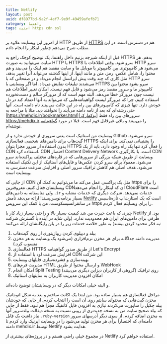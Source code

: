 ```yaml
---
title: Netlify
layout: post
uuid: df8977bd-9a2f-4ef7-9e9f-49459afefb71
category: راهنما
tags: امنیت https cdn ssl
---
```


از امروز این وبسایت علاوه بر HTTP از طریق [HTTPS][تی‌تی‌پی‌اس] هم در دسترس است. در این مطلب شرح می‌دهم چطور اینکار را انجام دادم.

قبل از اینکه شیرجه بزنیم داخل راهنما، یک توضیح کوچک راجع به HTTPS بدهم. هر سایت می‌توانید به صورت HTTP یا HTTPS سرو شود. وقتی اطلاعات با HTTP سرو می‌شود هر کامپیوتری بین کامپیوتر یا موبایل ما و سایت مقصد هم لینک را می‌بیند و هم محتوا را، شامل عکس، رمز، متن و مانند اینها. از اینها گذشته می‌تواند آنرا تغییر بدهد، مثل کاری که چند وقت پیش ایرانسل انجام می‌داد و در صفحاتی که با HTTP سرو می‌شدند تبلیغات نمایش می‌داد. اما اگر وبسایتی با HTTPS سرو بشود محتوا بین کامپیوتر ما و سرور مقصد رمز می‌شود و قابل فهم نیست. امکان تغییر اطلاعات هم نیست چون مرورگر خطا می‌دهد. البته مهم است که از مرورگر سالم و دست‌نخورده استفاده کنیم، چرا که مرورگر لیست گواهینامه‌هایی که می‌تواند به آنها اعتماد کند در دل خودش دارد. تنها چیزی که کامپیوترهای بین راه در این حالت می‌بینند نام دامنه است. آنها حتی رشته‌ای که بعد از نامه دامنه می‌آیند را نخواهند دید. مثلا با مراجعه به [https://mehdix.ir/bookmarker.html][بوکمارکر] سرورهای بین راه فقط https://mehdix.ir را می‌بینند و باقی غیرقابل فهم است. قبلا در مورد [گواهینامه][گواهینامه] نوشته‌ام.

وبسایت من استاتیک است یعنی سروری از خودش ندارد و از Github سرو می‌شود. گیت‌هاب برای دامین‌های شخصی فعالسازی HTTPS را پشتیبانی نمی‌کند. برای اینکه بدون استفاده از سرور مجزا بتوان HTTPS را فعال کرد تنها یک راه وجود دارد، باید از یک CDN استفاده کرد. CDN اختصار Content Delivery Network است. با بکارگیری CDN وبسایت از طریق شبکه بزرگی از سرورهایی که در قاره‌های مختلف پراکنده‌اند سرو می‌شود. معمولا برای سرو کردن عکس‌ها و فایل‌های استاتیک از این تکنیک استفاده می‌شود، هدف اصلی هم کاهش ترافیک سرور اصلی و افزایش سرعت دسترسی به وبسایت است.

از جایی که CDN مثل یک پر‌اکسی عمل می‌کند ما می‌توانیم به کمک آن https را برای وبسایتمان فعال کنیم. معروفترین CDN‌ای که اینکار را انجام می‌دهد CloudFlare است ولی متاسفانه به دامین‌های `.ir` خدمات نمی‌دهد. شرکت دیگری که خدمات مشابه و بسیار برنامه‌نویس‌پسند! ارائه می‌دهد نامش [Netlify][نتلیفای] است که یک استارت‌اپ تازه‌تاسیس در سانفرانسیسکوست. من با کمک این سرویس https را برای وبسایتم فعال کردم.

چیزی که باعث حیرت من شد کیفیت بسیار بالا و راحتی بسیار زیاد کار با Netlify بود. از طرفی برای دامین‌های ایران هم محدودیت ندارد. (ولی شاید در آینده با گسترش شرکت به فکر محدود کردن بیفتند) به طور خلاصه خدمات زیر را در پلن رایگانشان ارائه می‌کنند:

1. بیلد و دیپلوی کردن ریپازیتوری از روی گیت‌هاب
2. مدیریت دامنه جداگانه برای هر مخزن نرم‌افزاری (می‌شود یک وبسایت به هر مخزن منسوب کرد.)
3. فعالسازی HTTPS از طریق صدور گواهینامه Let's Encrypt
4. افزایش سرعت لود با استفاده از  CDN این شرکت
5. بهینه‌سازی و فشرده‌سازی فایلهای وبسایت 
6. مدیریت فرم‌های HTML و ارسال محتوا از طریق WebHook
7. امکان انجام Split Testing روی ترافیک (گروهی از کاربران دیزاین دیگری می‌بینند)
8. امکان افزودن مدیریت کاربران به سایتهای استاتیک

و البته خیلی امکانات دیگر که در وبسایتشان توضیح داده‌اند. 

مراحل فعالسازی هم بسیار ساده بود. من ابتدا یک اکانت ساختم و بعد به شکل اتوماتیک مخزن گیت‌هابی که محتوای سایتم روی آن است را انتخاب کردم. از جایی که خودشان بیلد جکیل را ساپورت می‌کردند نیازی به افزودن فایل کانفیگ مجزا هم نبود. فقط از جایی که بیلد صحیح سایت من به نسخه جدیدتری از روبی نسبت به نسخه دیفالت بیلدسرور آنها نیاز داشت یک فایل `.ruby-version` به مخزن اضافه کردم. از سوی دیگر آدرسهای سرور دامنه‌ای که اختصارا برای هر مخزن تولید می‌شود را در وبسایت ایرنیک وارد کردم تا دامنه mehdix.ir توسط Netlify هدایت بشود.

در مجموع خیلی راضی هستم و در پروژه‌های بیشتری از Netlify استفاده خواهم کرد.


[نتلیفای]: http://netlify.com/
[تی‌تی‌پی‌اس]: https://mehdix.ir
[بوکمارکر]: https://mehdix.ir/bookmarker.html
[گواهینامه]: http://localhost:4000/free-https-for-all.html
